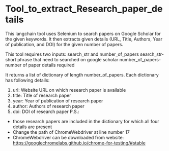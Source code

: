 # Tool_to_extract_Research_paper_details
This langchain tool uses Selenium to search papers on Google Scholar for the given keywords. It then extracts given details (URL, Title, Authors, Year of publication, and DOI) for the given number of papers.

This tool requires two inputs: search_str and number_of_papers
search_str- short phrase that need to searched on google scholar
number_of_papers- number of paper details required

It returns a list of dictionary of length number_of_papers. Each dictionary has following details:
1. url: Website URL on which research paper is available 
2. title: Title of research paper
3. year: Year of publication of research paper
4. author: Authors of research paper
5. doi: DOI of research paper
P.S.: 
- those research papers are included in the dictionary for which all four details are present
- Change the path of ChromeWebdriver at line number 17
- ChromeWebdriver can be downloaded from website: https://googlechromelabs.github.io/chrome-for-testing/#stable


